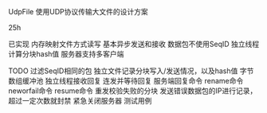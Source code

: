 UdpFile
使用UDP协议传输大文件的设计方案

25h

已实现
内存映射文件方式读写
基本异步发送和接收
数据包不使用SeqID
独立线程计算分块hash值
服务器支持多客户端

TODO
过滤SeqID相同的包
独立文件记录分块写入/发送情况，以及hash值
字节数组缓冲池
独立线程接收回复
连发并等待回复
服务端回复命令
rename命令
neworfail命令
resume命令
重发校验失败的分块
发送错误数据包的IP进行记录，超过一定次数就封禁
紧急关闭服务器
测试用例